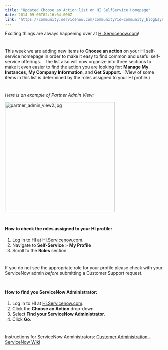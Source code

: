 ```yaml
---
title: "Updated Choose an Action list on HI SelfService Homepage"
date: 2014-09-06T02:16:04.000Z
link: "https://community.servicenow.com/community?id=community_blog&sys_id=1e9d6e69dbd0dbc01dcaf3231f961900"
---
```

<p>Exciting things are always happening over at <a title="k-external-small" class="jive-link-external-small" href="https://Hi.Servicenow.com/" rel="nofollow" target="_blank">Hi.Servicenow.com</a>!</p><p style="min-height: 8pt; height: 8pt; padding: 0px;">  </p><p>This week we are adding new items to <strong>Choose an action</strong> on your HI self-service homepage in order to make it easy to find common and useful self-service offerings.   The list also will now organize into three sections to make it even easier to find the action you are looking for: <strong>Manage My Instances</strong>, <strong>My Company Information</strong>, and <strong>Get Support</strong><strong>.   </strong>(View of some items in this list is determined by the roles assigned to your HI profile.)</p><p style="min-height: 8pt; height: 8pt; padding: 0px;">  </p><p><em>Here is an example of Partner Admin View:</em></p><p><a _jive_internal="true" href="/servlet/JiveServlet/showImage/38-3389-13130/partner_admin_view2.jpg"><img  alt="partner_admin_view2.jpg" class="image-0 jive-image" height="543" src="c8f23082db589304b322f4621f9619df.iix" style="height: auto;" width="351"/></a></p><p style="min-height: 8pt; height: 8pt; padding: 0px;">  </p><h4>How to check the roles assigned to your HI profile:</h4><ol><li>Log in to HI at <a title="k-external-small" class="jive-link-external-small" href="https://hi.servicenow.com/" rel="nofollow" target="_blank">Hi.Servicenow.com</a>.</li><li>Navigate to <strong>Self-Service</strong> &gt; <strong>My Profile</strong></li><li>Scroll to the <strong>Roles</strong> section.</li></ol><p style="min-height: 8pt; height: 8pt; padding: 0px;">  </p><p>If you do not see the appropriate role for your profile please check with your ServiceNow admin <em>before</em> submitting a Customer Support request.</p><p style="min-height: 8pt; height: 8pt; padding: 0px;">  </p><h4>How to find you ServiceNow Administrator:</h4><ol><li>Log in to HI at <a title="k-external-small" class="jive-link-external-small" href="https://hi.servicenow.com/" rel="nofollow" target="_blank">Hi.Servicenow.com</a>.</li><li>Click the <strong>Choose an Action</strong> drop-down</li><li>Select <strong>Find your ServiceNow Administrator</strong>.</li><li>Click <strong>Go</strong>.</li></ol><p style="min-height: 8pt; height: 8pt; padding: 0px;">  </p><p>Instructions for ServiceNow Administrators: <a title="k-external-small" class="jive-link-external-small" href="http://wiki.servicenow.com/index.php?title=Customer_Administration" rel="nofollow" target="_blank">Customer Administration - ServiceNow Wiki</a></p>